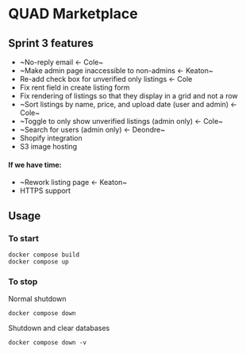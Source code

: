 # QUAD Marketplace

## Sprint 3 features
- ~No-reply email <- Cole~
- ~Make admin page inaccessible to non-admins <- Keaton~
- Re-add check box for unverified only listings <- Cole
- Fix rent field in create listing form
- Fix rendering of listings so that they display in a grid and not a row
- ~Sort listings by name, price, and upload date (user and admin) <- Cole~
- ~Toggle to only show unverified listings (admin only) <- Cole~
- ~Search for users (admin only) <- Deondre~
- Shopify integration 
- S3 image hosting 
#### If we have time:
- ~Rework listing page <- Keaton~
- HTTPS support

## Usage
### To start
```
docker compose build
docker compose up
```
### To stop
Normal shutdown
```
docker compose down
```
Shutdown and clear databases
```
docker compose down -v
```
